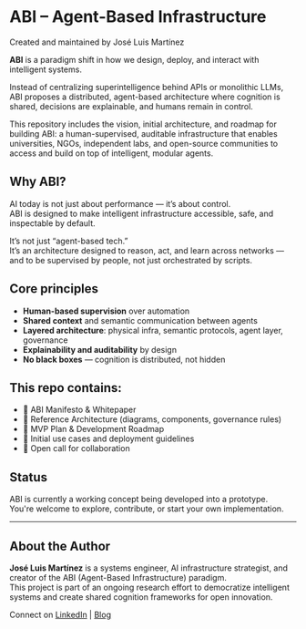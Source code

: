 # ABI – Agent-Based Infrastructure
Created and maintained by José Luis Martínez

**ABI** is a paradigm shift in how we design, deploy, and interact with intelligent systems.

Instead of centralizing superintelligence behind APIs or monolithic LLMs, ABI proposes a distributed, agent-based architecture where cognition is shared, decisions are explainable, and humans remain in control.

This repository includes the vision, initial architecture, and roadmap for building ABI: a human-supervised, auditable infrastructure that enables universities, NGOs, independent labs, and open-source communities to access and build on top of intelligent, modular agents.

## Why ABI?

AI today is not just about performance — it’s about control.  
ABI is designed to make intelligent infrastructure accessible, safe, and inspectable by default.

It’s not just “agent-based tech.”  
It’s an architecture designed to reason, act, and learn across networks — and to be supervised by people, not just orchestrated by scripts.

## Core principles

- **Human-based supervision** over automation
- **Shared context** and semantic communication between agents
- **Layered architecture**: physical infra, semantic protocols, agent layer, governance
- **Explainability and auditability** by design
- **No black boxes** — cognition is distributed, not hidden

## This repo contains:

- 📄 ABI Manifesto & Whitepaper  
- 🧠 Reference Architecture (diagrams, components, governance rules)  
- 🚀 MVP Plan & Development Roadmap  
- 🧪 Initial use cases and deployment guidelines  
- 🤝 Open call for collaboration

## Status

ABI is currently a working concept being developed into a prototype.  
You're welcome to explore, contribute, or start your own implementation.

---

## About the Author

**José Luis Martínez** is a systems engineer, AI infrastructure strategist, and creator of the ABI (Agent-Based Infrastructure) paradigm.  
This project is part of an ongoing research effort to democratize intelligent systems and create shared cognition frameworks for open innovation.

Connect on [LinkedIn](https://www.linkedin.com/in/jose-luis-martinez-71195425/) | [Blog](https://designednotmagic.hashnode.dev)

